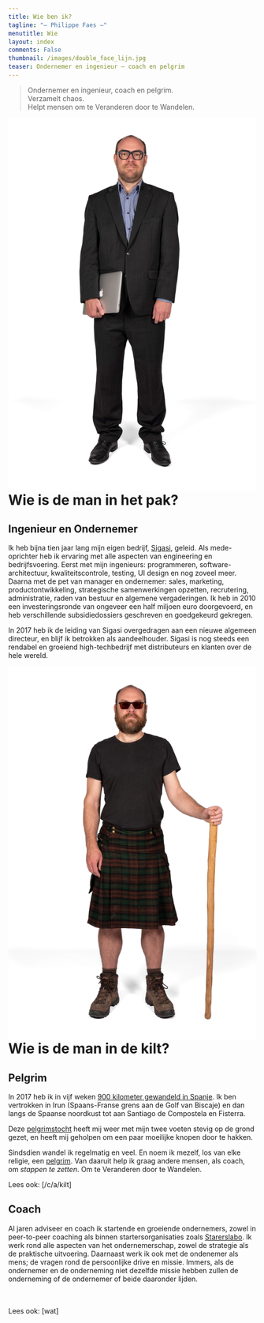 ```yaml
---
title: Wie ben ik?
tagline: "— Philippe Faes —"
menutitle: Wie
layout: index
comments: False
thumbnail: /images/double_face_lijn.jpg
teaser: Ondernemer en ingenieur — coach en pelgrim  
---
```


> Ondernemer en ingenieur, coach en pelgrim. <br/> 
> Verzamelt chaos. <br/>
> Helpt mensen om te Veranderen door te Wandelen.

<!--
Entrepreneur, coach en pelgrim. Collects chaos. 
Helps people take steps to make changes.
-->

<div class="hover_image">
	<img src="/images/suit_prop.jpg" class="img-bottom" style="float:right" alt="Philippe in een pak" >
	<img src="/images/double_body_prop.jpg" class="img-top" style="float:right">
</div>

# Wie is de man in het pak?

## Ingenieur en Ondernemer

Ik heb bijna tien jaar lang mijn eigen bedrijf, [Sigasi](http://www.sigasi.com), geleid. Als mede-oprichter heb ik ervaring met alle aspecten van engineering en bedrijfsvoering. Eerst met mijn ingenieurs: programmeren, software-architectuur, kwaliteitscontrole, testing, UI design en nog zoveel meer. Daarna met de pet van manager en ondernemer: sales, marketing, productontwikkeling, strategische samenwerkingen opzetten, recrutering, administratie, raden van bestuur en algemene vergaderingen. Ik heb in 2010 een investeringsronde van ongeveer een half miljoen euro doorgevoerd, en heb verschillende subsidiedossiers geschreven en goedgekeurd gekregen.

In 2017 heb ik de leiding van Sigasi overgedragen aan een nieuwe algemeen directeur, en blijf ik betrokken als aandeelhouder. Sigasi is nog steeds een rendabel en groeiend high-techbedrijf met distributeurs en klanten over de hele wereld.


<!-- TODO endorsements -->



<div class="hover_image">
	<img src="/images/kilt_prop.jpg" class="img-bottom" style="float:left" alt="Philippe in een kilt" >
	<img src="/images/double_body_prop.jpg" style="float:left" class="img-top" >
</div>

# Wie is de man in de kilt?

## Pelgrim

In 2017 heb ik in vijf weken [900 kilometer gewandeld in Spanje](/c/pelgrim.html). Ik ben vertrokken in Irun (Spaans-Franse grens aan de Golf van Biscaje) en dan langs de Spaanse noordkust tot aan Santiago de Compostela en Fisterra.


Deze [pelgrimstocht](/c/wat_is_een_pelgrim.html) heeft mij weer met mijn twee voeten stevig op de grond gezet, en heeft mij geholpen om een paar moeilijke knopen door te hakken.

Sindsdien wandel ik regelmatig en veel. En noem ik mezelf, los van elke religie, een [pelgrim](/c/a/wat_is_een_pelgrim.html). Van daaruit help ik graag andere mensen, als coach, om *stappen te zetten*. Om te Veranderen door te Wandelen. 

Lees ook: [/c/a/kilt]

## Coach

Al jaren adviseer en coach ik startende en groeiende ondernemers, zowel in peer-to-peer coaching als binnen startersorganisaties zoals [Starerslabo](https://www.starterslabo.be). Ik werk rond alle aspecten van het ondernemerschap, zowel de strategie als de praktische uitvoering. Daarnaast werk ik ook met de ondenemer als mens; de vragen rond de persoonlijke drive en missie. Immers, als de ondernemer en de onderneming niet dezelfde missie hebben zullen de onderneming of de ondernemer of beide daaronder lijden.

<br/><br/>
Lees ook: [wat]

<!--
# Opleidingen
Naast mijn formele opleiding als burgerlijk ingenieur, heb ik verschillende opleidingen en trajecten gevolgd rond leiderschap en zelfontwikkeling:

* Doctor in de Ingenieurswetenschappen, Computerwetenschappen, 2008, [UGent](https://www.ugent.be/ea)
* Postgraduaat Inspirerend Coachen, 2016 — 2019, [Arteveldehogeschool](https://www.arteveldehogeschool.be/opleidingen/postgraduaat/inspirerend-coachen)
* Master Class Wandercoaching, Oktober 2018, [wanderwood] / [yourcoach]
* Kindertalentenfluisteraar, 2017 ([meer info](https://www.kindertalentenfluisteraar.com/))
* Crucial Conversations, Mei 2017, [Vitalsmarts Benelux](https://www.vitalsmarts.nl)
* Verschillende opleidingen Enneagram persoonlijkheidstypering, 2013 — heden, [improve]
* NLP Practitioner, 2014, [TweeVoorTwaalf](https://improve.be/)
* Innovation Management, 2008, [vlerick]
* Uitwisselingsprogramma, 1996 — 1997, Madison High School, Portland, Oregon, USA
* Attest jeugdanimator, attest hoofdanimator, 1994 — 1995
-->


<style type="text/css">
    .hover_image {
        style=position:absolute;
		right:0;
		top:0;
    }
    .hover_image .img-top {
        display: none;
    }
    .hover_image:hover .img-top {
        display: inline;
    }
    .hover_image .img-bottom {
        display: inline;
    }
    .hover_image:hover .img-bottom {
        display: none;
    }
</style>
